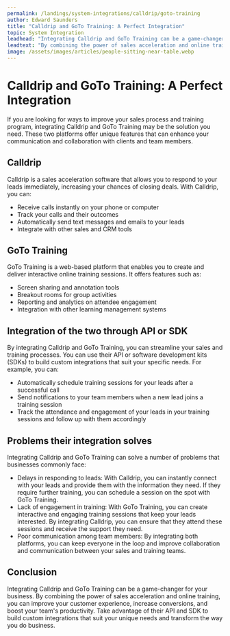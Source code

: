 ```yaml
---
permalink: /landings/system-integrations/calldrip/goto-training
author: Edward Saunders
title: "Calldrip and GoTo Training: A Perfect Integration"
topic: System Integration
leadhead: "Integrating Calldrip and GoTo Training can be a game-changer for your business"
leadtext: "By combining the power of sales acceleration and online training, you can improve your customer experience, increase conversions, and boost your team's productivity. Take advantage of their API and SDK to build custom integrations that suit your unique needs and transform the way you do business."
image: /assets/images/articles/people-sitting-near-table.webp
---
```

<div class="arttext">	<div class="box">
		<h1>Calldrip and GoTo Training: A Perfect Integration</h1>
		<p>If you are looking for ways to improve your sales process and training program, integrating Calldrip and GoTo Training may be the solution you need. These two platforms offer unique features that can enhance your communication and collaboration with clients and team members.</p>
		<h2>Calldrip</h2>
		<p>Calldrip is a sales acceleration software that allows you to respond to your leads immediately, increasing your chances of closing deals. With Calldrip, you can:</p>
		<ul>
			<li>Receive calls instantly on your phone or computer</li>
			<li>Track your calls and their outcomes</li>
			<li>Automatically send text messages and emails to your leads</li>
			<li>Integrate with other sales and CRM tools</li>
		</ul>
		<h2>GoTo Training</h2>
		<p>GoTo Training is a web-based platform that enables you to create and deliver interactive online training sessions. It offers features such as:</p>
		<ul>
			<li>Screen sharing and annotation tools</li>
			<li>Breakout rooms for group activities</li>
			<li>Reporting and analytics on attendee engagement</li>
			<li>Integration with other learning management systems</li>
		</ul>
		<h2>Integration of the two through API or SDK</h2>
		<p>By integrating Calldrip and GoTo Training, you can streamline your sales and training processes. You can use their API or software development kits (SDKs) to build custom integrations that suit your specific needs. For example, you can:</p>
		<ul>
			<li>Automatically schedule training sessions for your leads after a successful call</li>
			<li>Send notifications to your team members when a new lead joins a training session</li>
			<li>Track the attendance and engagement of your leads in your training sessions and follow up with them accordingly</li>
		</ul>
		<h2>Problems their integration solves</h2>
		<p>Integrating Calldrip and GoTo Training can solve a number of problems that businesses commonly face:</p>
		<ul>
			<li>Delays in responding to leads: With Calldrip, you can instantly connect with your leads and provide them with the information they need. If they require further training, you can schedule a session on the spot with GoTo Training.</li>
			<li>Lack of engagement in training: With GoTo Training, you can create interactive and engaging training sessions that keep your leads interested. By integrating Calldrip, you can ensure that they attend these sessions and receive the support they need.</li>
			<li>Poor communication among team members: By integrating both platforms, you can keep everyone in the loop and improve collaboration and communication between your sales and training teams.</li>
		</ul>
		<h2>Conclusion</h2>
		<p>Integrating Calldrip and GoTo Training can be a game-changer for your business. By combining the power of sales acceleration and online training, you can improve your customer experience, increase conversions, and boost your team's productivity. Take advantage of their API and SDK to build custom integrations that suit your unique needs and transform the way you do business.</p>
	</div>
</div>